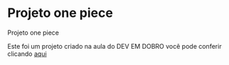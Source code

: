 # Projeto one piece
 Projeto one piece 

 Este foi um projeto criado na aula do DEV EM DOBRO você pode conferir clicando <a href="">aqui</a>
